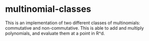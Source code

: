 # multinomial-classes
This is an implementation of two different classes of multinomials: commutative and non-commutative. This is able to add and multiply polynomials, and evaluate them at a point in R^d.
